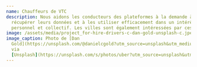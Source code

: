 ```yaml
---
name: Chauffeurs de VTC
description: Nous aidons les conducteurs des plateformes à la demande à
  récupérer leurs données et à les utiliser efficacement dans un intérêt
  personnel et collectif. Les villes sont également intéressées par ces données.
image: /assets/media/project_for-hire-drivers-c-dan-gold-unsplash-c.jpeg
image_caption: Photo de [Dan
  Gold](https://unsplash.com/@danielcgold?utm_source=unsplash&utm_medium=referral&utm_content=creditCopyText)
  via
  [Unsplash](https://unsplash.com/s/photos/uber?utm_source=unsplash&utm_medium=referral&utm_content=creditCopyText)
---
```

